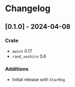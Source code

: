 # Changelog

## [0.1.0] - 2024-04-08
### Crate
- `awint` 0.17
- `rand_xoshiro` 0.6

### Additions
- Initial release with `StarRng`
